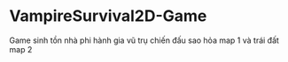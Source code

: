 # VampireSurvival2D-Game
Game sinh tồn nhà phi hành gia vũ trụ chiến đấu sao hỏa map 1 và trái đất map 2
